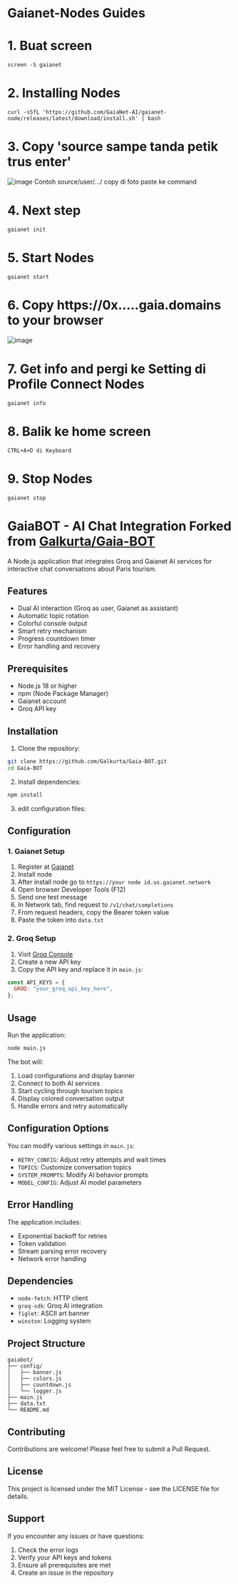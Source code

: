 # Gaianet-Nodes Guides 

# 1. Buat screen
```
screen -S gaianet
```
# 2. Installing Nodes
```
curl -sSfL 'https://github.com/GaiaNet-AI/gaianet-node/releases/latest/download/install.sh' | bash
```
# 3. Copy 'source sampe tanda petik trus enter'
![image](https://github.com/user-attachments/assets/4bf8fe53-ac7a-4937-8f8d-5ba1f2cdbb61)
Contoh source/user/.../ copy di foto paste ke command
# 4. Next step
``` 
gaianet init
```
# 5. Start Nodes
```
gaianet start
```
# 6. Copy https://0x.....gaia.domains to your browser
![image](https://github.com/user-attachments/assets/36912546-3be0-4256-9c5f-5234ab723ed4)
# 7. Get info and pergi ke Setting di Profile Connect Nodes 
```
gaianet info
```
# 8. Balik ke home screen
```
CTRL+A+D di Keyboard
```
# 9. Stop Nodes
```
gaianet stop
```


# GaiaBOT - AI Chat Integration Forked from [Galkurta/Gaia-BOT](https://github.com/Galkurta/Gaia-BOT)

A Node.js application that integrates Groq and Gaianet AI services for interactive chat conversations about Paris tourism.

## Features

- Dual AI interaction (Groq as user, Gaianet as assistant)
- Automatic topic rotation
- Colorful console output
- Smart retry mechanism
- Progress countdown timer
- Error handling and recovery

## Prerequisites

- Node.js 18 or higher
- npm (Node Package Manager)
- Gaianet account
- Groq API key

## Installation

1. Clone the repository:

```bash
git clone https://github.com/Galkurta/Gaia-BOT.git
cd Gaia-BOT
```

2. Install dependencies:

```bash
npm install
```

3. edit configuration files:

## Configuration

### 1. Gaianet Setup

1. Register at [Gaianet](https://gaianet.ai/reward?invite_code=R4NaaO)
2. Install node
3. After install node go to `https://your node id.us.gaianet.network`
4. Open browser Developer Tools (F12)
5. Send one test message
6. In Network tab, find request to `/v1/chat/completions`
7. From request headers, copy the Bearer token value
8. Paste the token into `data.txt`

### 2. Groq Setup

1. Visit [Groq Console](https://console.groq.com/keys)
2. Create a new API key
3. Copy the API key and replace it in `main.js`:

```javascript
const API_KEYS = {
  GROQ: "your_groq_api_key_here",
};
```

## Usage

Run the application:

```bash
node main.js
```

The bot will:

1. Load configurations and display banner
2. Connect to both AI services
3. Start cycling through tourism topics
4. Display colored conversation output
5. Handle errors and retry automatically

## Configuration Options

You can modify various settings in `main.js`:

- `RETRY_CONFIG`: Adjust retry attempts and wait times
- `TOPICS`: Customize conversation topics
- `SYSTEM_PROMPTS`: Modify AI behavior prompts
- `MODEL_CONFIG`: Adjust AI model parameters

## Error Handling

The application includes:

- Exponential backoff for retries
- Token validation
- Stream parsing error recovery
- Network error handling

## Dependencies

- `node-fetch`: HTTP client
- `groq-sdk`: Groq AI integration
- `figlet`: ASCII art banner
- `winston`: Logging system

## Project Structure

```
gaiabot/
├── config/
│   ├── banner.js
│   ├── colors.js
│   ├── countdown.js
│   └── logger.js
├── main.js
├── data.txt
└── README.md
```

## Contributing

Contributions are welcome! Please feel free to submit a Pull Request.

## License

This project is licensed under the MIT License - see the LICENSE file for details.

## Support

If you encounter any issues or have questions:

1. Check the error logs
2. Verify your API keys and tokens
3. Ensure all prerequisites are met
4. Create an issue in the repository

